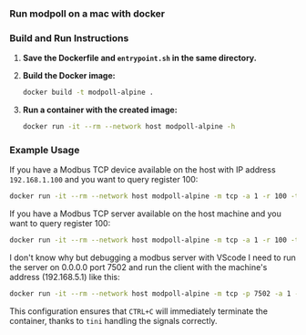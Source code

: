 ### Run modpoll on a mac with docker
### Build and Run Instructions

1. **Save the Dockerfile and `entrypoint.sh` in the same directory.**
2. **Build the Docker image:**

   ```sh
   docker build -t modpoll-alpine .
   ```

3. **Run a container with the created image:**

   ```sh
   docker run -it --rm --network host modpoll-alpine -h
   ```

### Example Usage

If you have a Modbus TCP device available on the host with IP address `192.168.1.100` and you want to query register 100:

```sh
docker run -it --rm --network host modpoll-alpine -m tcp -a 1 -r 100 -t 4:hex -0 192.168.1.100
```

If you have a Modbus TCP server available on the host machine and you want to query register 100:

```sh
docker run -it --rm --network host modpoll-alpine -m tcp -a 1 -r 100 -t 4:hex -0 127.0.0.1
```

I don't know why but debugging a modbus server with VScode I need to run the server on 0.0.0.0 port 7502 and run the client
with the machine's address (192.168.5.1) like this:
```sh
docker run -it --rm --network host modpoll-alpine -m tcp -p 7502 -a 1 -r 100 -t 4:hex -0 192.168.5.1
```

This configuration ensures that `CTRL+C` will immediately terminate the container, thanks to `tini` handling the signals correctly.
